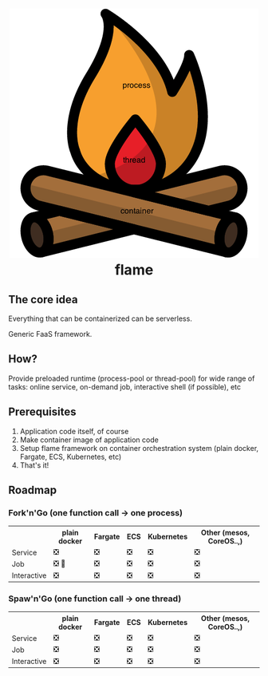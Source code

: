 <h1 align="center">
<img src="https://github.com/viatcheslavmogilevsky/flame/raw/master/public/images/flame.png" alt="Flame Logo" title="Logo from Stockio (https://www.stockio.com)" />
<br>
flame
</h1>

## The core idea

Everything that can be containerized can be serverless.

Generic FaaS framework.

## How?

Provide preloaded runtime (process-pool or thread-pool) for wide range of tasks: online service, on-demand job, interactive shell (if possible), etc

## Prerequisites

1.  Application code itself, of course
2.  Make container image of application code
3.  Setup flame framework on container orchestration system (plain docker, Fargate, ECS, Kubernetes, etc)
4.  That's it!

## Roadmap

### Fork'n'Go (one function call -> one process)


<table>
  <tr>
    <th></th>
    <th>plain docker</th>
    <th>Fargate</th>
    <th>ECS</th>
    <th>Kubernetes</th>
    <th>Other (mesos, CoreOS..,)</th>
  </tr>
  <tr>
    <td>Service</td>
    <td>❎</td> 
    <td>❎</td>
    <td>❎</td>
    <td>❎</td> 
    <td>❎</td>
  </tr>
  <tr>
    <td>Job</td>
    <td>❎ 📍</td> 
    <td>❎</td>
    <td>❎</td>
    <td>❎</td> 
    <td>❎</td>
  </tr>
  <tr>
    <td>Interactive</td>
    <td>❎</td> 
    <td>❎</td>
    <td>❎</td>
    <td>❎</td> 
    <td>❎</td>
  </tr>
</table>


### Spaw'n'Go (one function call -> one thread)

<table>
  <tr>
    <th></th>
    <th>plain docker</th>
    <th>Fargate</th>
    <th>ECS</th>
    <th>Kubernetes</th>
    <th>Other (mesos, CoreOS..,)</th>
  </tr>
  <tr>
    <td>Service</td>
    <td>❎</td> 
    <td>❎</td>
    <td>❎</td>
    <td>❎</td> 
    <td>❎</td>
  </tr>
  <tr>
    <td>Job</td>
    <td>❎</td> 
    <td>❎</td>
    <td>❎</td>
    <td>❎</td> 
    <td>❎</td>
  </tr>
  <tr>
    <td>Interactive</td>
    <td>❎</td> 
    <td>❎</td>
    <td>❎</td>
    <td>❎</td> 
    <td>❎</td>
  </tr>
</table>


